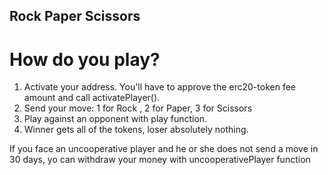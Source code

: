 ## Rock Paper Scissors

# How do you play?

1. Activate your address. You'll have to approve the erc20-token fee amount and call activatePlayer().
2. Send your move: 1 for Rock , 2 for Paper, 3 for Scissors
3. Play against an opponent with play function.
4. Winner gets all of the tokens, loser absolutely nothing.  

If you face an uncooperative player and he or she does not send a move in 30 days, yo can withdraw your money with uncooperativePlayer function


